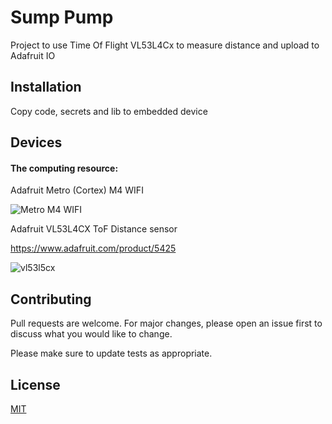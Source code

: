 # Sump Pump

Project to use Time Of Flight VL53L4Cx to measure distance and upload to Adafruit IO

## Installation

Copy code, secrets and lib to embedded device

## Devices
#### The computing resource:
Adafruit Metro (Cortex) M4 WIFI

![Metro M4 WIFI](https://media.digikey.com/photos/Adafruit%20Industries%20LLC/MFG_4000.jpg "Metro M4 WIFI")


Adafruit VL53L4CX ToF Distance sensor

https://www.adafruit.com/product/5425

![vl53l5cx](https://media.digikey.com/Photos/Adafruit%20Industries%20LLC/MFG_5425.jpg "vl53l5cx")


## Contributing

Pull requests are welcome. For major changes, please open an issue first
to discuss what you would like to change.

Please make sure to update tests as appropriate.

## License

[MIT](https://choosealicense.com/licenses/mit/)